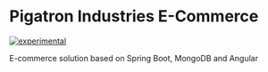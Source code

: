 # Pigatron Industries E-Commerce

[![experimental](http://badges.github.io/stability-badges/dist/experimental.svg)](http://github.com/badges/stability-badges)

E-commerce solution based on Spring Boot, MongoDB and Angular

